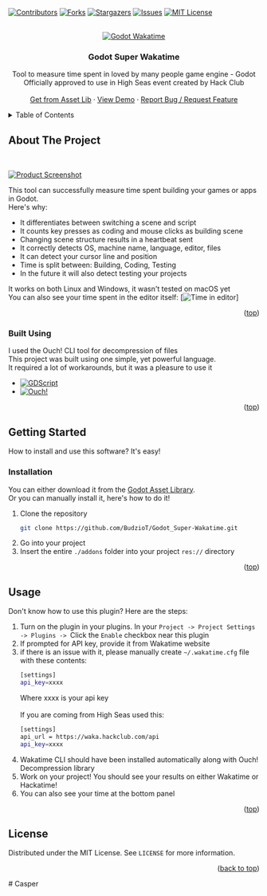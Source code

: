 <a id="readme-top"></a>

<!-- SHIELDS -->
[![Contributors][contributors-shield]][contributors-url]
[![Forks][forks-shield]][forks-url]
[![Stargazers][stars-shield]][stars-url]
[![Issues][issues-shield]][issues-url]
[![MIT License][license-shield]][license-url]

<!-- HEADER -->
<br />
<div align="center">
    <a href="https://github.com/BudzioT/Godot_Super-Wakatime">
        <img src="https://cloud-bo1ln2br1-hack-club-bot.vercel.app/0godotwaka22.png"  alt="Godot Wakatime"/>
    </a>
    <h3 align="center"> Godot Super Wakatime </h3>
    <p align="center">
        Tool to measure time spent in loved by many people game engine - Godot
        <br />
        Officially approved to use in High Seas event created by Hack Club
        <br />
        <br />
        <a href="https://godotengine.org/asset-library/asset/3484">Get from Asset Lib</a>
        ·
        <a href="https://youtu.be/rqAc-YdVXyM">View Demo</a>
        ·
        <a href="https://github.com/BudzioT/Godot_Super-Wakatime/issues/new">Report Bug / Request Feature</a>
    </p>
</div>

<!-- CONTENTS -->
<details>
    <summary>Table of Contents</summary>
    <ol>
        <li>
            <a href="#about">About The Project</a>
            <ul>
                <li><a href="#built-with">Built Using</a></li>
            </ul>
        </li>
        <li>
            <a href="#getting-started">Getting Started</a>
            <ul>
                <li><a href="#installation">Installation</a></li>
            </ul>
        </li>
        <li><a href="#usage">Usage</a></li>
        <li><a href="#license">License</a></li>
    </ol>
</details>


<!-- ABOUT -->
## About The Project
<br />

[![Product Screenshot][product-screenshot]](https://waka.hackclub.com)

This tool can successfully measure time spent building your games or apps in Godot.
<br />
Here's why:
* It differentiates between switching a scene and script
* It counts key presses as coding and mouse clicks as building scene
* Changing scene structure results in a heartbeat sent
* It correctly detects OS, machine name, language, editor, files
* It can detect your cursor line and position
* Time is split between: Building, Coding, Testing
* In the future it will also detect testing your projects

It works on both Linux and Windows, it wasn't tested on macOS yet
<br />
You can also see your time spent in the editor itself:
[![Time in editor][time-screenshot]]

<p align="right">(<a href="#readme-top">top</a>)</p>


### Built Using
I used the Ouch! CLI tool for decompression of files <br />
This project was built using one simple, yet powerful language.<br />
It required a lot of workarounds, but it was a pleasure to use it
* [![GDScript][Godot]][Godot-url]
* [![Ouch!][Ouch-shield]][Ouch-url]

<p align="right">(<a href="#readme-top">top</a>)</p>

<!-- GETTING STARTED -->
## Getting Started
How to install and use this software? It's easy!

### Installation
You can either download it from the [Godot Asset Library](https://godotengine.org/asset-library/asset/3484).
<br />Or you can manually install it, here's how to do it!
1. Clone the repository
    ```sh
    git clone https://github.com/BudzioT/Godot_Super-Wakatime.git
    ```
2. Go into your project
3. Insert the entire `./addons` folder into your project `res://` directory

<p align="right">(<a href="#readme-top">top</a>)</p>

<!-- USAGE -->
## Usage
Don't know how to use this plugin? Here are the steps:
1. Turn on the plugin in your plugins. In your `Project -> Project Settings -> Plugins -> `Click the `Enable` checkbox near this plugin
2. If prompted for API key, provide it from Wakatime website
3. if there is an issue with it, please manually create `~/.wakatime.cfg` file with these contents:
    ```sh
    [settings]
    api_key=xxxx
    ```
    Where xxxx is your api key
<br /><br />
If you are coming from High Seas used this:
    ```sh
    [settings]
    api_url = https://waka.hackclub.com/api
    api_key=xxxx
    ```
4. Wakatime CLI should have been installed automatically along with Ouch! Decompression library
5. Work on your project! You should see your results on either Wakatime or Hackatime!
6. You can also see your time at the bottom panel

<p align="right">(<a href="#readme-top">top</a>)</p>

<!-- LICENSE -->
## License

Distributed under the MIT License. See `LICENSE` for more information.

<p align="right">(<a href="#readme-top">back to top</a>)</p>


<!-- URLS -->
[contributors-shield]: https://img.shields.io/github/contributors/budziot/Godot_Super-Wakatime?style=for-the-badge
[contributors-url]: https://github.com/BudzioT/Godot_Super-Wakatime/graphs/contributors
[forks-shield]: https://img.shields.io/github/forks/budziot/Godot_Super-Wakatime?style=for-the-badge
[forks-url]: https://github.com/BudzioT/Godot_Super-Wakatime/forks
[stars-shield]: https://img.shields.io/github/stars/budziot/Godot_Super-Wakatime?style=for-the-badge
[stars-url]: https://github.com/BudzioT/Godot_Super-Wakatime/stargazers
[issues-shield]: https://img.shields.io/github/issues/budziot/Godot_Super-Wakatime?style=for-the-badge
[issues-url]: https://github.com/BudzioT/Godot_Super-Wakatime/issues
[license-shield]: https://img.shields.io/github/license/budziot/Godot_Super-Wakatime?style=for-the-badge
[license-url]: https://github.com/BudzioT/Godot_Super-Wakatime/blob/master/addons/godot_super-wakatime/LICENSE
[product-screenshot]: https://cloud-j4wibbzz7-hack-club-bot.vercel.app/0image.png
[product-logo]: https://cloud-j4wibbzz7-hack-club-bot.vercel.app/2godotwaka2.png
[Godot]: https://img.shields.io/badge/Godot%20Engine-478CBF?logo=godotengine&logoColor=fff&style=flat
[Godot-url]: https://godotengine.org/
[Ouch-shield]: https://img.shields.io/badge/Ouch!-tool-blue?label=Ouch!
[Ouch-url]: https://github.com/ouch-org/ouch
[time-screenshot]: https://cloud-l88kldf50-hack-club-bot.vercel.app/0image.png
#   C a s p e r  
 